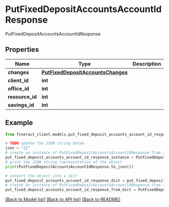 # PutFixedDepositAccountsAccountIdResponse

PutFixedDepositAccountsAccountIdResponse

## Properties

Name | Type | Description | Notes
------------ | ------------- | ------------- | -------------
**changes** | [**PutFixedDepositAccountsChanges**](PutFixedDepositAccountsChanges.md) |  | [optional] 
**client_id** | **int** |  | [optional] 
**office_id** | **int** |  | [optional] 
**resource_id** | **int** |  | [optional] 
**savings_id** | **int** |  | [optional] 

## Example

```python
from fineract_client.models.put_fixed_deposit_accounts_account_id_response import PutFixedDepositAccountsAccountIdResponse

# TODO update the JSON string below
json = "{}"
# create an instance of PutFixedDepositAccountsAccountIdResponse from a JSON string
put_fixed_deposit_accounts_account_id_response_instance = PutFixedDepositAccountsAccountIdResponse.from_json(json)
# print the JSON string representation of the object
print(PutFixedDepositAccountsAccountIdResponse.to_json())

# convert the object into a dict
put_fixed_deposit_accounts_account_id_response_dict = put_fixed_deposit_accounts_account_id_response_instance.to_dict()
# create an instance of PutFixedDepositAccountsAccountIdResponse from a dict
put_fixed_deposit_accounts_account_id_response_from_dict = PutFixedDepositAccountsAccountIdResponse.from_dict(put_fixed_deposit_accounts_account_id_response_dict)
```
[[Back to Model list]](../README.md#documentation-for-models) [[Back to API list]](../README.md#documentation-for-api-endpoints) [[Back to README]](../README.md)


